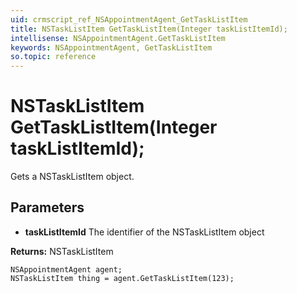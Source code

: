 ```yaml
---
uid: crmscript_ref_NSAppointmentAgent_GetTaskListItem
title: NSTaskListItem GetTaskListItem(Integer taskListItemId);
intellisense: NSAppointmentAgent.GetTaskListItem
keywords: NSAppointmentAgent, GetTaskListItem
so.topic: reference
---
```


# NSTaskListItem GetTaskListItem(Integer taskListItemId);

Gets a NSTaskListItem object.

## Parameters

* **taskListItemId** The identifier of the NSTaskListItem object

**Returns:** NSTaskListItem

```crmscript
NSAppointmentAgent agent;
NSTaskListItem thing = agent.GetTaskListItem(123);
```

